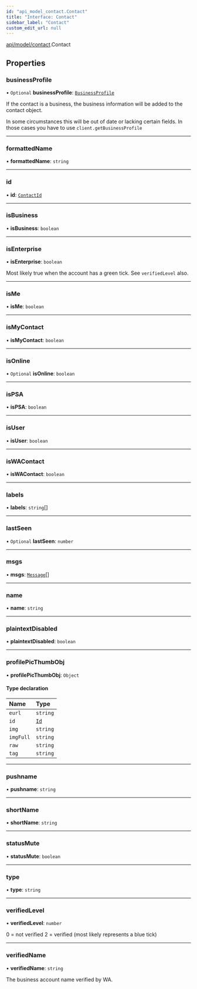 ```yaml
---
id: "api_model_contact.Contact"
title: "Interface: Contact"
sidebar_label: "Contact"
custom_edit_url: null
---
```


[api/model/contact](/api/modules/api_model_contact.md).Contact

## Properties

### businessProfile

• `Optional` **businessProfile**: [`BusinessProfile`](/api/interfaces/api_model_contact.BusinessProfile.md)

If the contact is a business, the business information will be added to the contact object.

In some circumstances this will be out of date or lacking certain fields. In those cases you have to use `client.getBusinessProfile`

___

### formattedName

• **formattedName**: `string`

___

### id

• **id**: [`ContactId`](/api/types/api_model_aliases.ContactId.md)

___

### isBusiness

• **isBusiness**: `boolean`

___

### isEnterprise

• **isEnterprise**: `boolean`

Most likely true when the account has a green tick. See `verifiedLevel` also.

___

### isMe

• **isMe**: `boolean`

___

### isMyContact

• **isMyContact**: `boolean`

___

### isOnline

• `Optional` **isOnline**: `boolean`

___

### isPSA

• **isPSA**: `boolean`

___

### isUser

• **isUser**: `boolean`

___

### isWAContact

• **isWAContact**: `boolean`

___

### labels

• **labels**: `string`[]

___

### lastSeen

• `Optional` **lastSeen**: `number`

___

### msgs

• **msgs**: [`Message`](/api/interfaces/api_model_message.Message.md)[]

___

### name

• **name**: `string`

___

### plaintextDisabled

• **plaintextDisabled**: `boolean`

___

### profilePicThumbObj

• **profilePicThumbObj**: `Object`

#### Type declaration

| Name | Type |
| :------ | :------ |
| `eurl` | `string` |
| `id` | [`Id`](/api/interfaces/api_model_id.Id.md) |
| `img` | `string` |
| `imgFull` | `string` |
| `raw` | `string` |
| `tag` | `string` |

___

### pushname

• **pushname**: `string`

___

### shortName

• **shortName**: `string`

___

### statusMute

• **statusMute**: `boolean`

___

### type

• **type**: `string`

___

### verifiedLevel

• **verifiedLevel**: `number`

0 = not verified
2 = verified (most likely represents a blue tick)

___

### verifiedName

• **verifiedName**: `string`

The business account name verified by WA.
